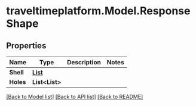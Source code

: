 # traveltimeplatform.Model.ResponseShape
## Properties

Name | Type | Description | Notes
------------ | ------------- | ------------- | -------------
**Shell** | [**List<Coords>**](Coords.md) |  | 
**Holes** | **List<List<Coords>>** |  | 

[[Back to Model list]](../README.md#documentation-for-models) [[Back to API list]](../README.md#documentation-for-api-endpoints) [[Back to README]](../README.md)

